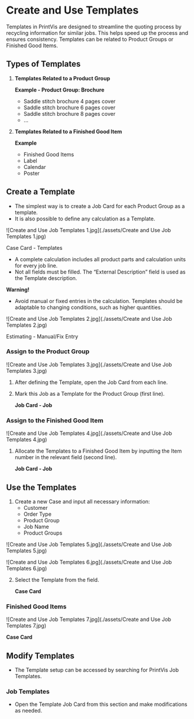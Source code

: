 # Create and Use Templates


Templates in PrintVis are designed to streamline the quoting process by recycling information for similar jobs. This helps speed up the process and ensures consistency. Templates can be related to Product Groups or Finished Good Items.

## Types of Templates

1. **Templates Related to a Product Group**

   **Example - Product Group: Brochure**
   
   - Saddle stitch brochure 4 pages cover
   - Saddle stitch brochure 6 pages cover
   - Saddle stitch brochure 8 pages cover
   - ...

2. **Templates Related to a Finished Good Item**

   **Example** 
   
   - Finished Good Items
   - Label
   - Calendar
   - Poster

## Create a Template

- The simplest way is to create a Job Card for each Product Group as a template.
- It is also possible to define any calculation as a Template.

![Create and Use Job Templates 1.jpg](./assets/Create and Use Job Templates 1.jpg)

 Case Card - Templates

- A complete calculation includes all product parts and calculation units for every job line. 
- Not all fields must be filled. The “External Description” field is used as the Template description.

**Warning!**

- Avoid manual or fixed entries in the calculation. Templates should be adaptable to changing conditions, such as higher quantities.

![Create and Use Job Templates 2.jpg](./assets/Create and Use Job Templates 2.jpg)

 Estimating - Manual/Fix Entry

### Assign to the Product Group

![Create and Use Job Templates 3.jpg](./assets/Create and Use Job Templates 3.jpg)

1. After defining the Template, open the Job Card from each line.
2. Mark this Job as a Template for the Product Group (first line).

   **Job Card - Job**

### Assign to the Finished Good Item

![Create and Use Job Templates 4.jpg](./assets/Create and Use Job Templates 4.jpg)

1. Allocate the Templates to a Finished Good Item by inputting the Item number in the relevant field (second line).

   **Job Card - Job**

 ## Use the Templates

1. Create a new Case and input all necessary information:
   - Customer
   - Order Type
   - Product Group
   - Job Name
   - Product Groups

![Create and Use Job Templates 5.jpg](./assets/Create and Use Job Templates 5.jpg)

![Create and Use Job Templates 6.jpg](./assets/Create and Use Job Templates 6.jpg)


2. Select the Template from the field.

   **Case Card**

### Finished Good Items

![Create and Use Job Templates 7.jpg](./assets/Create and Use Job Templates 7.jpg)  


 **Case Card**

## Modify Templates

- The Template setup can be accessed by searching for PrintVis Job Templates.

### Job Templates

- Open the Template Job Card from this section and make modifications as needed.

